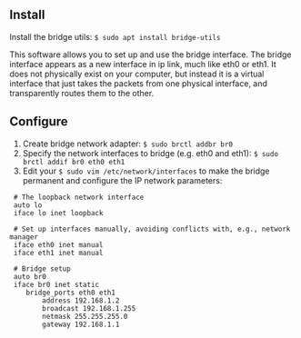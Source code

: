 Install 
-------
Install the bridge utils: `$ sudo apt install bridge-utils`

This software allows you to set up and use the bridge interface. The bridge interface appears as a new interface in ip link, much like eth0 or eth1. It does not physically exist on your computer, but instead it is a virtual interface that just takes the packets from one physical interface, and transparently routes them to the other.


Configure
---------
1. Create bridge network adapter: `$ sudo brctl addbr br0`
2. Specify the network interfaces to bridge (e.g. eth0 and eth1): `$ sudo brctl addif br0 eth0 eth1`
3. Edit your `$ sudo vim /etc/network/interfaces` to make the bridge permanent and configure the IP network parameters:
```
 # The loopback network interface
 auto lo
 iface lo inet loopback

 # Set up interfaces manually, avoiding conflicts with, e.g., network manager
 iface eth0 inet manual
 iface eth1 inet manual

 # Bridge setup
 auto br0
 iface br0 inet static
    bridge_ports eth0 eth1
        address 192.168.1.2
        broadcast 192.168.1.255
        netmask 255.255.255.0
        gateway 192.168.1.1
```
